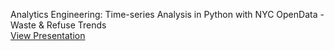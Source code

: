 
Analytics Engineering: Time-series Analysis in Python with NYC OpenData - Waste & Refuse Trends 
<br>
[View Presentation](/pdfs/timeseriesanalysis-nycwaste)

